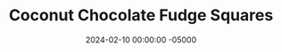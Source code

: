 ---
layout: post
title:  "Coconut Chocolate Fudge Squares"
date:   2024-02-10 00:00:00 -05000
categories: 
- Recipes
- Archive
permalink: /recipes/fudge
image: /assets/Food/Healthier Dessert/Coconut Fudge/fudge.jpg
ing: fudge-ing
facts: fudge-facts
section1: 
start2: 
section2: 
start3: 
section3: 
start4: 
section4: 
start5: 
section5: 
Prep: 10
Rest: 
Cook: 
Source1: https://quitegoodfood.co.nz/sweet-potato-coconut-butter-fudge/
Source2: 
whisk: https://s.samsungfood.com/yF2WV
tags: 
- no bake
- coconut butter
- almond butter
- peanut butter
- fudge
- blend
- sweet potato
- banana
- honey
- maple syrup
- syrup
- gluten free
- chill
- unsweetened applesauce
- applesauce
- mashed potato
- mashed sweet potato
- unsweetened coconut flakes
- coconut flakes
- unsweetened shredded coconut
- shredded coconut
- unsweetened coconut
Description: The past week I've been obsessed with developing a healthy fudge recipe for some reason, and this is my result. It's nut free, being made with homemade coconut butter (or you could use almond or peanut butter if you like). It's mildly sweetened with maple syrup and either banana or sweet potato, but still rich, delicious, and healthy. It has a dense fudge texture and taste, without making you feel gross after eating like the traditional candy.  For a high protein fudge, check out the <a href="avocado-fudge">Unsweetened Avocado Fudge - Nut and Lactose Free</a>
Instructions: 
- Add your coconut flakes to a food processor, and blend on high speed to form your coconut butter, scraping down the sides every minute or so. This could take about 5 minutes, depending on your food processor. Be patient if it doesn't look like it's working right away<br><br>

- You can either use an overripe banana, or bake a sweet potato, scrape out the insides, and use sweet potato mash instead. Add your sweetener to taste. I called for 2 tbsp, but you might prefer it with double. I honestly like it better with none, so see how you like it<br><br>

- Once you have a smooth coconut butter (it should be the similar to the consistency of a natural nut butter), blend in the rest of the ingredients until smooth.<br><br>

- Line an 8" square baking pan with parchment paper (or a bread pan for a half batch). Press mixture evenly into the pan, and optionally top with flakey salt or chopped nuts. Refrigerate for a few fours to harden before slicing into small squares
---